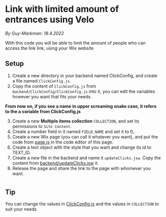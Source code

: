 Link with limited amount of entrances using Velo
===================================

_By Guy-Markman: 18.4.2022_

With this code you will be able to limit the amount of people who can access the link link, using your Wix website

## Setup
1. Create a new directory in your backend named ClickConfig, and create a file named `ClickConfig.js`.
2. Copy the content of `ClickConfig.js` from `backend/ClickConfig/ClickConfig.js` into it, you can edit the variables however you want that fits your needs.

  **From now on, if you see a name in upper screaming snake case, it refers to the a variable from ClickConfig.js**

3. Create a new **Multiple items collection** `COLLECTION`, and set its permissions to `Site Content`.
4. Create a number field in it named `FIELD_NAME` and set it to 0,.
5. Create a new Wix page (you can call it whatever you want), and put the code from [page.js](page.js) in the code editor of this page.
6. Create a text object with the style that you want and change its id to TEXT_ID.
7. Create a new file in the backend and name it `updateClicks.jsw`. Copy the content from [backend/updateClicks.jsw](backend/updateClicks.jsw) it.
8. Release the page and share the link to the page with whomever you want.

#
## Tip
You can change the values in [ClickConfig.js](public/ClickConfig/ClickConfig.js) and the values in `COLLECTION` to suit your needs